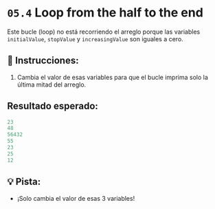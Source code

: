 # `05.4` Loop from the half to the end

Este bucle (loop) no está recorriendo el arreglo porque las variables `initialValue`, `stopValue` y `increasingValue` son iguales a cero.

## 📝 Instrucciones:

1. Cambia el valor de esas variables para que el bucle imprima solo la última mitad del arreglo.

## Resultado esperado:

```js
23
48
56432
55
23
25
12
```

## 💡 Pista:

+ ¡Solo cambia el valor de esas 3 variables!

